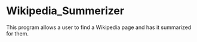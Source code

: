 # Wikipedia_Summerizer
This program allows a user to find a Wikipedia page and has it summarized for them.
